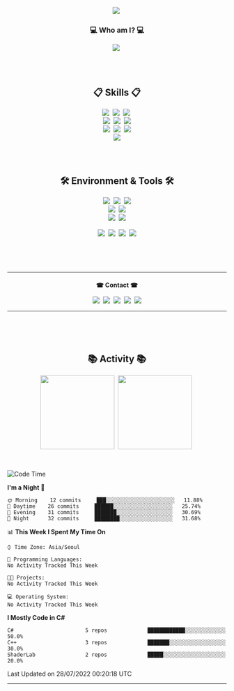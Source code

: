 <!-- Header -->
<p align="center">
  <img src ="https://capsule-render.vercel.app/api?type=waving&color=gradient&height=225&section=header&text=Hi%20there!&fontColor=FFFFFF&fontSize=90&animation=fadeIn&fontAlignY=38&desc=My%20name%20is%20IDstorage&descAlignY=60&descAlign=58"</a>&nbsp
</p>

<!-- Introduce with text animation -->
<h3 align='center'>💻 Who am I? 💻</h3>
<p align="center">
  <img src ="https://readme-typing-svg.herokuapp.com/?lines=I%60m+Game+Programmer+%28usually+unity%29;...But+I+Love+C%2B%2B+the+Most👍;Studying+Game+Engines+%26%26+Graphics&font=consolas&size=30&color=FFFFFF&duration=3000&height=50&width=1000&center=true"</a>&nbsp
</p>

<br>
<br>

<!-- Skill badge -->
<h2 align='center'>📋 Skills 📋</h2>
<p align="center">
  <!-- C# -->
  <img src ="https://img.shields.io/badge/C%23-★★★-gray?labelColor=239120&style=for-the-badge&logo=c-sharp&logoColor=white"</a>&nbsp
  <!-- Unity -->
  <img src ="https://img.shields.io/badge/Unity-★★★-gray?labelColor=100000&style=for-the-badge&logo=unity&logoColor=white"</a>&nbsp
  <!-- C++ -->
  <img src ="https://img.shields.io/badge/C%2B%2B-★★-gray?labelColor=00599C&style=for-the-badge&logo=c%2B%2B&logoColor=white"</a>&nbsp
  <br>
  <!-- C -->
  <img src ="https://img.shields.io/badge/C-★★-gray?labelColor=00599C&style=for-the-badge&logo=c&logoColor=white"</a>&nbsp
  <!-- Unreal -->
  <img src ="https://img.shields.io/badge/unreal-★-gray?labelColor=313131.svg&style=for-the-badge&logo=unrealengine&logoColor=white"</a>&nbsp
  <!-- Python -->
  <img src ="https://img.shields.io/badge/Python-★-gray?labelColor=3776AB&style=for-the-badge&logo=python&logoColor=white"</a>
  <br>
  <!-- Firebase RTDB -->
  <img src ="https://img.shields.io/badge/Firebase%20RealtimeDB-039BE5?style=for-the-badge&logo=Firebase&logoColor=white"</a>&nbsp
  <!-- DynamoDB -->
  <img src ="https://img.shields.io/badge/Amazon%20DynamoDB-4053D6?style=for-the-badge&logo=Amazon%20DynamoDB&logoColor=white"</a>&nbsp
  <!-- S3 -->
  <img src ="https://img.shields.io/badge/Amazon%20S3-D14836?style=for-the-badge&logo=Amazon%20DynamoDB&logoColor=white"</a>
  <br>
  <!-- Jenkins -->
  <img src ="https://img.shields.io/badge/jenkins-%232C5263.svg?style=for-the-badge&logo=jenkins&logoColor=white"</a>
  </p>
  
  <br>
  <br>
  
<h2 align='center'>🛠 Environment & Tools 🛠</h2>
<p align ='center'>
  <img src ="https://img.shields.io/badge/Windows-0078D6?style=for-the-badge&logo=windows&logoColor=white"</a>&nbsp
  <img src ="https://img.shields.io/badge/mac%20os-000000?style=for-the-badge&logo=apple&logoColor=white"</a>&nbsp
  <img src ="https://img.shields.io/badge/Terminal-%234D4D4D.svg?style=for-the-badge&logo=windows-terminal&logoColor=white"</a>
  <br>
  <img src ="https://img.shields.io/badge/VIM-%2311AB00.svg?style=for-the-badge&logo=vim&logoColor=white"</a>&nbsp
  <img src ="https://img.shields.io/badge/VSCode-0078d7.svg?style=for-the-badge&logo=visual-studio-code&logoColor=white"</a>
  <br>
  <img src ="https://img.shields.io/badge/github-%23121011.svg?style=for-the-badge&logo=github&logoColor=white"</a>&nbsp
  <img src ="https://img.shields.io/badge/gitlab-%23181717.svg?style=for-the-badge&logo=gitlab&logoColor=white"</a>
  <br><br>
  <img src ="https://img.shields.io/badge/Notion-000000?style=for-the-badge&logo=notion&logoColor=white"</a>&nbsp
  <img src ="https://img.shields.io/badge/Trello-0052CC?style=for-the-badge&logo=trello&logoColor=white"</a>&nbsp
  <img src ="https://img.shields.io/badge/Todoist-E44332?style=for-the-badge&logo=todoist&logoColor=white"</a>&nbsp
  <img src ="https://img.shields.io/badge/Typora-FFFFFF?style=for-the-badge&logo=todoist&logoColor=white"</a>
</p>

<br>
<br>
<br>

---

<h4 align='center'>☎ Contact ☎</h4>
<p align="center">
  <img src ="https://img.shields.io/badge/Slack-4A154B?style=flat-square&logo=slack&logoColor=white"</a>&nbsp
  <img src ="https://img.shields.io/badge/Gmail-D14836?style=flat-square&logo=gmail&logoColor=white&link=mailto:idstorage1892@gmail.com"/></a>&nbsp
  <img src ="https://img.shields.io/badge/LinkedIn-0077B5?style=flat-square&logo=linkedin&logoColor=white&link=https://www.linkedin.com/in/minjong-kim-b3686a232/"/></a>&nbsp
  <!-- <br>
  <img src ="https://img.shields.io/badge/Instagram-E4405F?style=for-the-badge&logo=instagram&logoColor=white&link=https://www.instagram.com/mj._.storage/"/></a>&nbsp -->
  <img src ="https://img.shields.io/badge/Steam-000000?style=flat-square&logo=steam&logoColor=white&link=https://steamcommunity.com/profiles/76561198384433276"/></a>&nbsp
  <img src ="https://img.shields.io/badge/Discord-7289DA?style=flat-square&logo=discord&logoColor=white"/></a>
</p>
 
---

<br><br><br>

<h2 align='center'>📚 Activity 📚</h2>
<p align="center">
  <img src ="https://github-readme-stats.vercel.app/api?username=IDstorage&theme=radical" height = "170"/></a>&nbsp
  <img src ="https://github-readme-stats.vercel.app/api/top-langs/?username=IDstorage&layout=compact&theme=radical" height = "170"/></a>&nbsp
</p>

<br>

<!--START_SECTION:waka-->
![Code Time](http://img.shields.io/badge/Code%20Time-0%20secs-blue)

**I'm a Night 🦉** 

```text
🌞 Morning    12 commits     ███░░░░░░░░░░░░░░░░░░░░░░   11.88% 
🌆 Daytime    26 commits     ██████░░░░░░░░░░░░░░░░░░░   25.74% 
🌃 Evening    31 commits     ███████░░░░░░░░░░░░░░░░░░   30.69% 
🌙 Night      32 commits     ████████░░░░░░░░░░░░░░░░░   31.68%

```


📊 **This Week I Spent My Time On** 

```text
⌚︎ Time Zone: Asia/Seoul

💬 Programming Languages: 
No Activity Tracked This Week

🐱‍💻 Projects: 
No Activity Tracked This Week

💻 Operating System: 
No Activity Tracked This Week

```

**I Mostly Code in C#** 

```text
C#                       5 repos             ████████████░░░░░░░░░░░░░   50.0% 
C++                      3 repos             ███████░░░░░░░░░░░░░░░░░░   30.0% 
ShaderLab                2 repos             █████░░░░░░░░░░░░░░░░░░░░   20.0%

```



 Last Updated on 28/07/2022 00:20:18 UTC
<!--END_SECTION:waka-->

---

<!--
<h3 align='center'>📋 Skills 📋</h3>
<p align="center">
  <img src ="https://img.shields.io/badge/C%23-239120?style=flat-square&logo=c-sharp&logoColor=white"</a>&nbsp
  <img src ="https://img.shields.io/badge/Unity-100000?style=flat-square&logo=unity&logoColor=white"</a>&nbsp
  <img src ="https://img.shields.io/badge/C%2B%2B-00599C?style=flat-square&logo=c%2B%2B&logoColor=white"</a>&nbsp
  <img src ="https://img.shields.io/badge/unreal-%23313131.svg?style=flat-square&logo=unrealengine&logoColor=white"</a>&nbsp
  <img src ="https://img.shields.io/badge/C-00599C?style=flat-square&logo=c&logoColor=white"</a>&nbsp
  <img src ="https://img.shields.io/badge/Python-3776AB?style=flat-square&logo=python&logoColor=white"</a>
  <br>
  <img src ="https://img.shields.io/badge/Firebase-039BE5?style=flat-square&logo=Firebase&logoColor=white"</a>&nbsp
  <img src ="https://img.shields.io/badge/Amazon%20DynamoDB-4053D6?style=flat-square&logo=Amazon%20DynamoDB&logoColor=white"</a>&nbsp
  <img src ="https://img.shields.io/badge/Amazon%20S3-D14836?style=flat-square&logo=Amazon%20DynamoDB&logoColor=white"</a>
  <br>
  <img src ="https://img.shields.io/badge/jenkins-%232C5263.svg?style=flat-square&logo=jenkins&logoColor=white"</a>
  </p>
  
  <br>
  
<h3 align='center'>🛠 Environment & Tools 🛠</h3>
<p align ='center'>
  <img src ="https://img.shields.io/badge/Windows-0078D6?style=flat-square&logo=windows&logoColor=white"</a>&nbsp
  <img src ="https://img.shields.io/badge/mac%20os-000000?style=flat-square&logo=apple&logoColor=white"</a>&nbsp
  <img src ="https://img.shields.io/badge/Terminal-%234D4D4D.svg?style=flat-square&logo=windows-terminal&logoColor=white"</a>
  <br>
  <img src ="https://img.shields.io/badge/VIM-%2311AB00.svg?style=flat-square&logo=vim&logoColor=white"</a>&nbsp
  <img src ="https://img.shields.io/badge/VSCode-0078d7.svg?style=flat-square&logo=visual-studio-code&logoColor=white"</a>
  <br>
  <img src ="https://img.shields.io/badge/github-%23121011.svg?style=flat-square&logo=github&logoColor=white"</a>&nbsp
  <img src ="https://img.shields.io/badge/gitlab-%23181717.svg?style=flat-square&logo=gitlab&logoColor=white"</a>
  <br><br>
  <img src ="https://img.shields.io/badge/Notion-000000?style=flat-square&logo=notion&logoColor=white"</a>&nbsp
  <img src ="https://img.shields.io/badge/Trello-0052CC?style=flat-square&logo=trello&logoColor=white"</a>&nbsp
  <img src ="https://img.shields.io/badge/Todoist-E44332?style=flat-square&logo=todoist&logoColor=white"</a>&nbsp
  <img src ="https://img.shields.io/badge/Typora-FFFFFF?style=flat-square&logo=todoist&logoColor=white"</a>
</p>
-->
